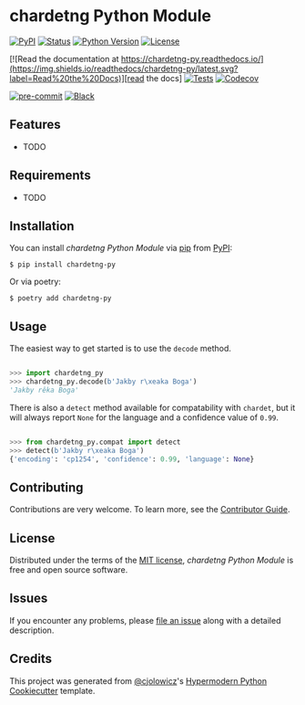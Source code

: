 # chardetng Python Module

[![PyPI](https://img.shields.io/pypi/v/chardetng-py.svg)][pypi_]
[![Status](https://img.shields.io/pypi/status/chardetng-py.svg)][status]
[![Python Version](https://img.shields.io/pypi/pyversions/chardetng-py)][python version]
[![License](https://img.shields.io/pypi/l/chardetng-py)][license]

[![Read the documentation at https://chardetng-py.readthedocs.io/](https://img.shields.io/readthedocs/chardetng-py/latest.svg?label=Read%20the%20Docs)][read the docs]
[![Tests](https://github.com/john-parton/chardetng-py/workflows/Tests/badge.svg)][tests]
[![Codecov](https://codecov.io/gh/john-parton/chardetng-py/branch/main/graph/badge.svg)][codecov]

[![pre-commit](https://img.shields.io/badge/pre--commit-enabled-brightgreen?logo=pre-commit&logoColor=white)][pre-commit]
[![Black](https://img.shields.io/badge/code%20style-black-000000.svg)][black]

[pypi_]: https://pypi.org/project/chardetng-py/
[status]: https://pypi.org/project/chardetng-py/
[python version]: https://pypi.org/project/chardetng-py
[read the docs]: https://chardetng-py.readthedocs.io/
[tests]: https://github.com/john-parton/chardetng-py/actions?workflow=Tests
[codecov]: https://app.codecov.io/gh/john-parton/chardetng-py
[pre-commit]: https://github.com/pre-commit/pre-commit
[black]: https://github.com/psf/black

## Features

- TODO

## Requirements

- TODO

## Installation

You can install _chardetng Python Module_ via [pip] from [PyPI]:

```console
$ pip install chardetng-py
```

Or via poetry:

```console
$ poetry add chardetng-py
```

## Usage

The easiest way to get started is to use the `decode` method.

```python

>>> import chardetng_py
>>> chardetng_py.decode(b'Jakby r\xeaka Boga')
'Jakby rêka Boga'
```

There is also a `detect` method available for compatability with `chardet`,
but it will always report `None` for the language and a confidence value of `0.99`.

```python

>>> from chardetng_py.compat import detect
>>> detect(b'Jakby r\xeaka Boga')
{'encoding': 'cp1254', 'confidence': 0.99, 'language': None}
```

## Contributing

Contributions are very welcome.
To learn more, see the [Contributor Guide].

## License

Distributed under the terms of the [MIT license][license],
_chardetng Python Module_ is free and open source software.

## Issues

If you encounter any problems,
please [file an issue] along with a detailed description.

## Credits

This project was generated from [@cjolowicz]'s [Hypermodern Python Cookiecutter] template.

[@cjolowicz]: https://github.com/cjolowicz
[pypi]: https://pypi.org/
[hypermodern python cookiecutter]: https://github.com/cjolowicz/cookiecutter-hypermodern-python
[file an issue]: https://github.com/john-parton/chardetng-py/issues
[pip]: https://pip.pypa.io/

<!-- github-only -->

[license]: https://github.com/john-parton/chardetng-py/blob/main/LICENSE
[contributor guide]: https://github.com/john-parton/chardetng-py/blob/main/CONTRIBUTING.md
[command-line reference]: https://chardetng-py.readthedocs.io/en/latest/usage.html
